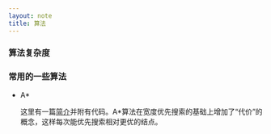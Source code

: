 ```yaml
---
layout: note
title: 算法
---
```


### 算法复杂度

### 常用的一些算法

* A*

  这里有一篇[简介](http://www.policyalmanac.org/games/aStarTutorial.htm)并附有代码。A*算法在宽度优先搜索的基础上增加了“代价”的概念，这样每次能优先搜索相对更优的结点。
